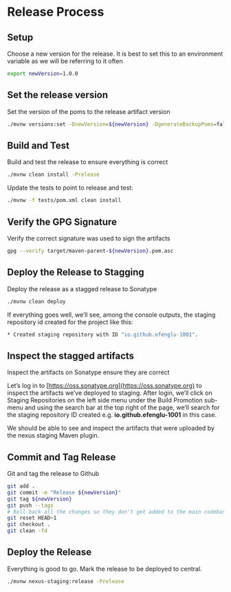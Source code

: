 # Release Process

## Setup
Choose a new version for the release.  It is best to set this to an environment variable
as we will be referring to it often

```bash
export newVersion=1.0.0
```

## Set the release version
Set the version of the poms to the release artifact version

```bash
./mvnw versions:set -DnewVersion=${newVersion} -DgenerateBackupPoms=false -Ptests
```

## Build and Test
Build and test the release to ensure everything is correct

```bash
./mvnw clean install -Prelease
```

Update the tests to point to release and test:

```bash
./mvnw -f tests/pom.xml clean install
```

## Verify the GPG Signature
Verify the correct signature was used to sign the artifacts

```bash
gpg --verify target/maven-parent-${newVersion}.pom.asc
```

## Deploy the Release to Stagging
Deploy the release as a stagged release to Sonatype

```bash
./mvnw clean deploy
```

If everything goes well, we’ll see, among the console outputs, the staging repository id created for the project like this:

```bash
* Created staging repository with ID "io.github.efenglu-1001".
```

## Inspect the stagged artifacts
Inspect the artifacts on Sonatype ensure they are correct

Let’s log in to [https://oss.sonatype.org](https://oss.sonatype.org) to 
inspect the artifacts we’ve deployed to staging. After login, we’ll click on 
Staging Repositories on the left side menu under the Build Promotion sub-menu and using the 
search bar at the top right of the page, we’ll search for the staging repository ID 
created e.g. **io.github.efenglu-1001** in this case.

We should be able to see and inspect the artifacts that were uploaded by the nexus staging Maven plugin.

## Commit and Tag Release
Git and tag the release to Github

```bash
git add .
git commit -m "Release ${newVersion}"
git tag ${newVersion}
git push --tags
# Roll back all the changes so they don't get added to the main codebase
git reset HEAD~1
git checkout .
git clean -fd
```

## Deploy the Release
Everything is good to go.  Mark the release to be deployed to central.

```bash
./mvnw nexus-staging:release -Prelease
```